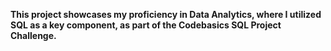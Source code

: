 **This project showcases my proficiency in Data Analytics, where I utilized SQL as a key component, as part of the Codebasics SQL Project Challenge.**
